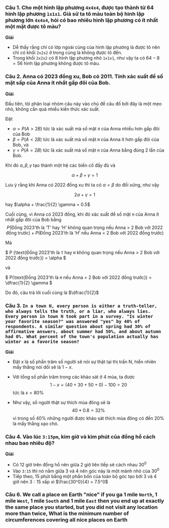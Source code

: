 ### Câu 1. Cho một hình lập phương `4x4x4`, được tạo thành từ 64 hình lập phương `1x1x1`. Giả sử ta tô màu toàn bộ hình lập phương lớn `4x4x4`, hỏi có bao nhiêu hình lập phương có ít nhất một mặt được tô màu?

**Giải**

- Dễ thấy rằng chỉ có lớp ngoài cùng của hình lập phương là được tô nên chỉ có khối `2x2x2` ở trong cùng là không được tô đến.
- Trong khối `2x2x2` có 8 hình lập phương nhỏ `1x1x1`, như vậy ta có $64 - 8 = 56$ hình lập phương không được tô màu.


### Câu 2. Anna có 2023 đồng xu, Bob có 2011. Tính xác suất để số mặt sấp của Anna ít nhất gấp đôi của Bob.

**Giải**

Đầu tiên, tôi phân loại nhóm câu này vào chủ đề câu đố bởi đây là một mẹo nhỏ, không cần quá nhiều kiến thức xác suất.

Đặt 
- $\alpha = P(A > 2B)$ tức là xác suất mà số mặt `H` của Anna nhiều hơn gấp đôi của Bob
- $\beta = P(A < 2B)$ tức là xác suất mà số mặt `H` của Anna ít hơn gấp đôi của Bob, và
- $\gamma = P(A = 2B)$ tức là xác suất mà số mặt `H` của Anna bằng đúng 2 lần của Bob.

Khi đó $\alpha, \beta, \gamma$ tạo thành một hệ các biến cố đầy đủ và

$$ \alpha + \beta + \gamma = 1 $$

Lưu ý rằng khi Anna có 2022 đồng xu thì ta có $\alpha = \beta$ do đối xứng, như vậy

$$ 2\alpha + \gamma = 1 $$

hay $\alpha + \frac{1}{2} \gamma = 0.5$

Cuối cùng, vì Anna có 2023 đồng, khi đó xác suất để số mặt `H` của Anna ít nhất gấp đôi của Bob bằng
$$ P (\text{Đồng 2023'th là `T` hay `H` không quan trọng nếu Anna > 2 Bob với 2022 đồng trước}) + P(\text{Đồng 2023'th là `H` nếu Anna = 2 Bob với 2022 đồng trước}) $$

Mà

$ P (\text{Đồng 2023'th là `T` hay `H` không quan trọng nếu Anna > 2 Bob với 2022 đồng trước}) = \alpha $

và 

$ P(\text{Đồng 2023'th là `H` nếu Anna = 2 Bob với 2022 đồng trước}) = \dfrac{1}{2} \gamma $

Do đó, câu trả lời cuối cùng là $\dfrac{1}{2}$

### Câu 3. `In a town N, every person is either a truth-teller, who always tells the truth, or a liar, who always lies. Every person in town N took part in a survey. "Is winter your favorite season?" was answered "yes" by 40% of respondents. A similar question about spring had 30% of affirmative answers, about summer had 50%, and about autumn had 0%. What percent of the town's population actually has winter as a favorite season?`

**Giải**

- Đặt $x$ là số phần trăm số người sẽ nói sự thật tại thị trấn N, hiển nhiên mấy thằng nói dối sẽ là $1 - x$.

- Với tổng số phần trăm trong các khảo sát ở 4 mùa, ta được 
$$ 1 - x = (40 + 30 + 50 + 0) - 100 = 20 $$
tức là $x=80\%$

- Như vậy, số người thật sự thích mùa đông sẽ là
$$ 40 * 0.8 = 32\% $$
vì trong số $40\%$ những người được khảo sát thích mùa đông có đến $20\%$ là mấy thằng xạo chó.

### Câu 4. Vào lúc `3:15pm`, kim giờ và kim phút của đồng hồ cách nhau bao nhiêu độ?

**Giải**

- Có $12$ giờ trên đồng hồ nên giữa 2 giờ liên tiếp sẽ cách nhau $30^0$
- Vào `3:15` thì nó nằm giữa $3$ và $4$ nên góc này là một mảnh nhỏ của $30^0$
- Tiếp theo, $15$ phút bằng một phần bốn của toàn bộ góc tạo bởi $3$ và $4$ giờ nên $3:15$ xấp xỉ $\frac{30^0}{4} = 7.5^0$

### Câu 6. We call a place on Earth "nice" if you ga 1 mile `North`, 1 mile `West`, 1 mile `South` and 1 mile `East` then you end up at exactly the same place you started, but you did not visit any location more than twice, What is the minimum number of circumferences covering all nice places on Earth